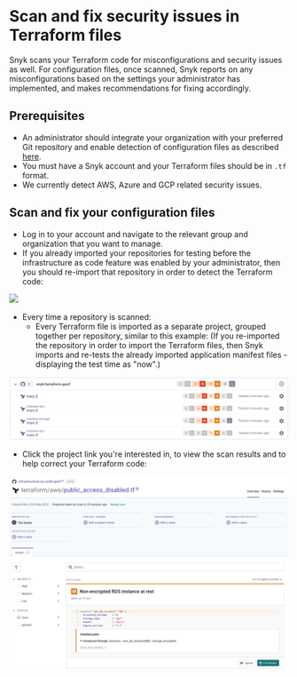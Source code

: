 # Scan and fix security issues in Terraform files

Snyk scans your Terraform code for misconfigurations and security issues as well. For configuration files, once scanned, Snyk reports on any misconfigurations based on the settings your administrator has implemented, and makes recommendations for fixing accordingly.

## Prerequisites

* An administrator should integrate your organization with your preferred Git repository and enable detection of configuration files as described [here](https://docs.snyk.io/snyk-infrastructure-as-code/scan-terraform-files/configure-your-integration-to-find-security-issues-in-your-terraform-filess).
* You must have a Snyk account and your Terraform files should be in `.tf` format.
* We currently detect AWS, Azure and GCP related security issues.

## Scan and fix your configuration files

* Log in to your account and navigate to the relevant group and organization that you want to manage.
* If you already imported your repositories for testing before the infrastructure as code feature was enabled by your administrator, then you should re-import that repository in order to detect the Terraform code:

![](<../../../.gitbook/assets/screenshot\_2020-07-09\_at\_12.44.03 (1) (1) (3) (3) (2) (1) (1) (1) (1) (1) (1) (1) (1) (1) (1) (1) (1) (1) (1) (1) (1) (1) (1) (1) (1) (1) (1) (1) (1) (1) (1) (1) (1) (1) (1) (1) (1) (1) (1) (1) (1) (1) (1) (1) (1) (1) (1) (1) (1) (1) (21).png>)

* Every time a repository is scanned:
  * Every Terraform file is imported as a separate project, grouped together per repository, similar to this example: (If you re-imported the repository in order to import the Terraform files, then Snyk imports and re-tests the already imported application manifest files - displaying the test time as "now".)

![](<../../../.gitbook/assets/image (97) (1).png>)

* Click the project link you're interested in, to view the scan results and to help correct your Terraform code:

![](<../../../.gitbook/assets/image (404).png>)
